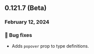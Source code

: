 ## 0.121.7 (Beta)

### February 12, 2024

### 🐛 Bug fixes

- Adds `popover` prop to type definitions.

